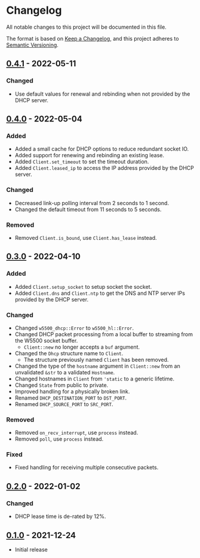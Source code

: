 # Changelog
All notable changes to this project will be documented in this file.

The format is based on [Keep a Changelog](https://keepachangelog.com/en/1.0.0/),
and this project adheres to [Semantic Versioning](https://semver.org/spec/v2.0.0.html).

## [0.4.1] - 2022-05-11
### Changed
- Use default values for renewal and rebinding when not provided by the DHCP server.

## [0.4.0] - 2022-05-04
### Added
- Added a small cache for DHCP options to reduce redundant socket IO.
- Added support for renewing and rebinding an existing lease.
- Added `Client.set_timeout` to set the timeout duration.
- Added  `Client.leased_ip` to access the IP address provided by the DHCP server.

### Changed
- Decreased link-up polling interval from 2 seconds to 1 second.
- Changed the default timeout from 11 seconds to 5 seconds.

### Removed
- Removed `Client.is_bound`, use `Client.has_lease` instead.

## [0.3.0] - 2022-04-10
### Added
- Added `Client.setup_socket` to setup socket the socket.
- Added `Client.dns` and `Client.ntp` to get the DNS and NTP server IPs provided by the DHCP server.

### Changed
- Changed `w5500_dhcp::Error` to `w5500_hl::Error`.
- Changed DHCP packet processing from a local buffer to streaming from the W5500 socket buffer.
  - `Client::new` no longer accepts a `buf` argument.
- Changed the `Dhcp` structure name to `Client`.
  - The structure previously named `Client` has been removed.
- Changed the type of the `hostname` argument in `Client::new` from an unvalidated `&str` to a validated `Hostname`.
- Changed hostnames in `Client` from `'static` to a generic lifetime.
- Changed `State` from public to private.
- Improved handling for a physically broken link.
- Renamed `DHCP_DESTINATION_PORT` to `DST_PORT`.
- Renamed `DHCP_SOURCE_PORT` to `SRC_PORT`.

### Removed
- Removed `on_recv_interrupt`, use `process` instead.
- Removed `poll`, use `process` instead.

### Fixed
- Fixed handling for receiving multiple consecutive packets.

## [0.2.0] - 2022-01-02
### Changed
- DHCP lease time is de-rated by 12%.

## [0.1.0] - 2021-12-24
- Initial release

[Unreleased]: https://github.com/newAM/w5500-rs/compare/dhcp%2Fv0.4.1...HEAD
[0.4.1]: https://github.com/newAM/w5500-rs/compare/dhcp%2Fv0.4.0...dhcp%2Fv0.4.1
[0.4.0]: https://github.com/newAM/w5500-rs/compare/dhcp%2Fv0.3.0...dhcp%2Fv0.4.0
[0.3.0]: https://github.com/newAM/w5500-rs/compare/dhcp%2Fv0.2.0...dhcp%2Fv0.3.0
[0.2.0]: https://github.com/newAM/w5500-rs/compare/dhcp%2Fv0.1.0...dhcp%2Fv0.2.0
[0.1.0]: https://github.com/newAM/w5500-rs/releases/tag/dhcp%2Fv0.1.0

